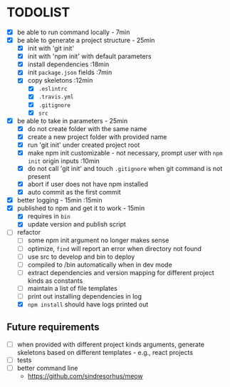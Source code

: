 # TODOLIST

* [x] be able to run command locally - 7min
* [x] be able to generate a project structure - 25min
  * [x] init with 'git init'
  * [x] init with 'npm init' with default parameters
  * [x] install dependencies :18min
  * [x] init `package.json` fields :7min
  * [x] copy skeletons :12min
    * [x] `.eslintrc` 
    * [x] `.travis.yml`
    * [x] `.gitignore`
    * [x] `src`
* [x] be able to take in parameters - 25min
  * [x] do not create folder with the same name
  * [x] create a new project folder with provided name
  * [x] run 'git init' under created project root
  * [x] make npm init customizable - not necessary, prompt user with `npm init` origin inputs :10min
  * [x] do not call 'git init' and touch `.gitignore` when git command is not present
  * [x] abort if user does not have npm installed
  * [x] auto commit as the first commit 
* [x] better logging - 15min :15min
* [x] published to npm and get it to work - 15min
  * [x] requires in `bin`
  * [x] update version and publish script  
* [ ] refactor
  * [ ] some npm init argument no longer makes sense
  * [ ] optimize, `find` will report an error when directory not found
  * [ ] use src to develop and bin to deploy
  * [ ] compiled to /bin automatically when in dev mode
  * [ ] extract dependencies and version mapping for different project kinds as constants 
  * [ ] maintain a list of file templates
  * [ ] print out installing dependencies in log 
  * [x] `npm install` should have logs printed out

## Future requirements

* [ ] when provided with different project kinds arguments, generate skeletons based on different templates - e.g., react projects 
* [ ] tests 
* [ ] better command line
  * https://github.com/sindresorhus/meow
